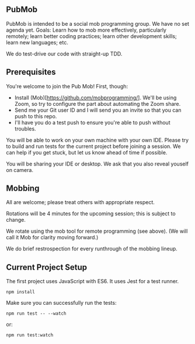 ## PubMob

PubMob is intended to be a social mob programming group. We have no set agenda yet. Goals: Learn how to mob more effectively, particularly remotely; learn better coding practices; learn other development skills; learn new languages; etc.

We do test-drive our code with straight-up TDD.

## Prerequisites

You're welcome to join the Pub Mob! First, though:

* Install (Mob)[https://github.com/mobprogramming/]. We'll be using Zoom, so try to configure the part about automating the Zoom share.
* Send me your Git user ID and I will send you an invite so that you can push to this repo.
* I'll have you do a test push to ensure you're able to push without troubles.

You will be able to work on your own machine with your own IDE. Please try to build and run tests for the current project before joining a session. We can help if you get stuck, but let us know ahead of time if possible.

You will be sharing your IDE or desktop. We ask that you also reveal youself on camera.

## Mobbing

All are welcome; please treat others with appropriate respect.

Rotations will be 4 minutes for the upcoming session; this is subject to change.

We rotate using the mob tool for remote programming (see above). (We will call it Mob for clarity moving forward.)

We do brief restrospection for every runthrough of the mobbing lineup.

## Current Project Setup

The first project uses JavaScript with ES6. It uses Jest for a test runner. 

```
npm install
```

Make sure you can successfully run the tests:

```
npm run test -- --watch
```

or:

```
npm run test:watch
```
